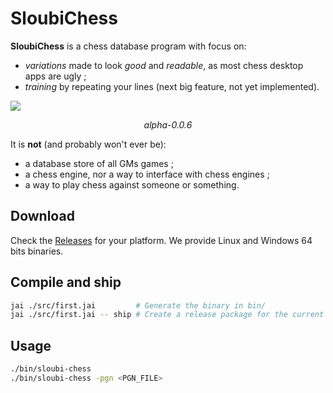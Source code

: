 # SloubiChess

**SloubiChess** is a chess database program with focus on:
- *variations* made to look *good* and *readable*, as most chess desktop apps are ugly ;
- *training* by repeating your lines (next big feature, not yet implemented).

![](./docs/images/alpha-0.0.6.avif)
<p align="center">
<em>alpha-0.0.6</em>
</p>

It is **not** (and probably won't ever be):
- a database store of all GMs games ;
- a chess engine, nor a way to interface with chess engines ;
- a way to play chess against someone or something.

## Download

Check the [Releases](https://github.com/Breush/sloubi-chess/releases) for your platform. We provide Linux and Windows 64 bits binaries.

## Compile and ship

```bash
jai ./src/first.jai         # Generate the binary in bin/
jai ./src/first.jai -- ship # Create a release package for the current platform in releases/
```

## Usage

```bash
./bin/sloubi-chess
./bin/sloubi-chess -pgn <PGN_FILE>
```

